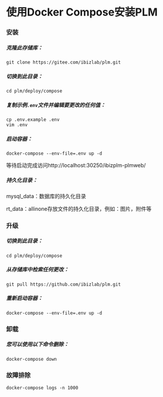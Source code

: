 # 使用Docker Compose安装PLM
 
### 安装
##### 克隆此存储库：

```
git clone https://gitee.com/ibizlab/plm.git
```

##### 切换到此目录：

```
cd plm/deploy/compose
```

##### 复制示例`.env`文件并编辑要更改的任何值：

```
cp .env.example .env
vim .env
```

##### 启动容器：

```
docker-compose --env-file=.env up -d
```

等待启动完成访问http://localhost:30250/ibizplm-plmweb/

##### 持久化目录：

mysql_data：数据库的持久化目录

rt_data：allinone存放文件的持久化目录，例如：图片，附件等

### 升级

##### 切换到此目录：

```
cd plm/deploy/compose
```

##### 从存储库中检索任何更改：

```
git pull https://github.com/ibizlab/plm.git
```

##### 重新启动容器：

```
docker-compose --env-file=.env up -d
```

### 卸载

##### 您可以使用以下命令删除：

```
docker-compose down
```

### 故障排除

```
docker-compose logs -n 1000
```

